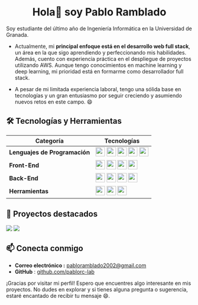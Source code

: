<h1 align="center">Hola👋 soy Pablo Ramblado</h1>

Soy estudiante del último año de Ingeniería Informática en la Universidad de Granada.  

- Actualmente, mi **principal enfoque está en el desarrollo web full stack**, un área en la que sigo aprendiendo y perfeccionando mis habilidades. Además, cuento con experiencia práctica en el despliegue de proyectos utilizando AWS. Aunque tengo conocimientos en machine learning y deep learning, mi prioridad está en formarme como desarrollador full stack.  

- A pesar de mi limitada experiencia laboral, tengo una sólida base en tecnologías y un gran entusiasmo por seguir creciendo y asumiendo nuevos retos en este campo. 😄

## 🛠️ Tecnologías y Herramientas
| Categoría               | Tecnologías                                                                                                                |
|-------------------------|----------------------------------------------------------------------------------------------------------------------------|
| **Lenguajes de Programación** | <img src="https://img.shields.io/badge/JavaScript-F7DF1E?logo=javascript&logoColor=000" height="25" width="auto"> <img src="https://img.shields.io/badge/Java-%23ED8B00.svg?logo=openjdk&logoColor=white" height="25" width="auto"> <img src="https://img.shields.io/badge/Python-3776AB?logo=python&logoColor=fff" height="25" width="auto"> <img src="https://img.shields.io/badge/php-%23777BB4.svg?&logo=php&logoColor=white" height="25" width="auto"> <img src="https://img.shields.io/badge/C++-%2300599C.svg?logo=c%2B%2B&logoColor=white" height="25" width="auto"> |
| **Front-End**            | <img src="https://img.shields.io/badge/React-%2320232a.svg?logo=react&logoColor=%2361DAFB)" height="25" width="auto">  <img src="https://img.shields.io/badge/HTML-%23E34F26.svg?logo=html5&logoColor=white" height="25" width="auto"> <img src="https://img.shields.io/badge/CSS-1572B6?logo=css3&logoColor=fff" height="25" width="auto">  <img src="https://img.shields.io/badge/Tailwind%20CSS-%2338B2AC.svg?logo=tailwind-css&logoColor=white" height="25" width="auto"> |
| **Back-End**             | <img src="https://img.shields.io/badge/Spring%20Boot-6DB33F?logo=springboot&logoColor=fff" height="25" width="auto"> <img src="https://img.shields.io/badge/MySQL-4479A1?logo=mysql&logoColor=fff" height="25" width="auto"> <img src="https://img.shields.io/badge/SQLite-%2307405e.svg?logo=sqlite&logoColor=white" height="25" width="auto"> <img src="https://img.shields.io/badge/MongoDB-%234ea94b.svg?logo=mongodb&logoColor=white" height="25" width="auto"> |
| **Herramientas**         | <img src="https://img.shields.io/badge/Git-F05032?logo=git&logoColor=fff" height="25" width="auto"> <img src="https://img.shields.io/badge/GitHub-%23121011.svg?logo=github&logoColor=white" height="25" width="auto"> <img src="https://img.shields.io/badge/Linux-FCC624?logo=linux&logoColor=black" height="25" width="auto"> |

## 🌱 Proyectos destacados

[![](https://github-readme-stats.vercel.app/api/pin/?username=pablorc-lab&repo=TFG&bg_color=1e1d22&title_color=fff&text_color=fff&cache=0)](https://github.com/pablorc-lab/TFG) [![](https://github-readme-stats.vercel.app/api/pin/?username=pablorc-lab&repo=princ_act&bg_color=1e1d22&title_color=fff&text_color=fff)](https://github.com/pablorc-lab/princ_act)

## 📫 Conecta conmigo
- **Correo electrónico :** [pabloramblado2002@gmail.com](mailto:pabloramblado2002@gmail.com)
- **GitHub** : [github.com/pablorc-lab](https://github.com/pablorc-lab)

¡Gracias por visitar mi perfil! Espero que encuentres algo interesante en mis proyectos. No dudes en explorar y si tienes alguna pregunta o sugerencia, estaré encantado de recibir tu mensaje 😄.

